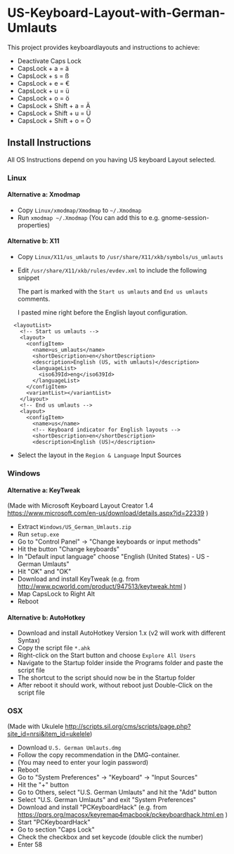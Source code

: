 # US-Keyboard-Layout-with-German-Umlauts

This project provides keyboardlayouts and instructions to achieve:

 - Deactivate Caps Lock
 - CapsLock + a = ä
 - CapsLock + s = ß
 - CapsLock + e = €
 - CapsLock + u = ü
 - CapsLock + o = ö
 - CapsLock + Shift + a = Ä
 - CapsLock + Shift + u = Ü
 - CapsLock + Shift + o = Ö

## Install Instructions

All OS Instructions depend on you having US keyboard Layout selected.

### Linux

#### Alternative a: Xmodmap

 - Copy <code>Linux/xmodmap/Xmodmap</code> to <code>~/.Xmodmap</code>
 - Run <code>xmodmap ~/.Xmodmap</code> (You can add this to e.g. gnome-session-properties)

#### Alternative b: X11

 - Copy <code>Linux/X11/us_umlauts</code> to <code>/usr/share/X11/xkb/symbols/us_umlauts</code>
 - Edit <code>/usr/share/X11/xkb/rules/evdev.xml</code> to include the following snippet

   The part is marked with the <code>Start us umlauts</code> and <code>End us umlauts</code> comments.
   
   I pasted mine right before the English layout configuration.

```
  <layoutList>
    <!-- Start us umlauts -->
    <layout>
      <configItem>
        <name>us_umlauts</name>
        <shortDescription>en</shortDescription>
        <description>English (US, with umlauts)</description>
        <languageList>
          <iso639Id>eng</iso639Id>
        </languageList>
      </configItem>
      <variantList></variantList>
    </layout>
    <!-- End us umlauts -->
    <layout>
      <configItem>
        <name>us</name>
        <!-- Keyboard indicator for English layouts -->
        <shortDescription>en</shortDescription>
        <description>English (US)</description>
```

 - Select the layout in the <code>Region & Language</code> Input Sources

### Windows

#### Alternative a: KeyTweak

(Made with Microsoft Keyboard Layout Creator 1.4 https://www.microsoft.com/en-us/download/details.aspx?id=22339 )

 - Extract <code>Windows/US_German_Umlauts.zip</code>
 - Run <code>setup.exe</code>
 - Go to "Control Panel" -> "Change keyboards or input methods"
 - Hit the button "Change keyboards"
 - In "Default input language" choose "English (United States) - US - German Umlauts"
 - Hit "OK" and "OK"
 - Download and install KeyTweak (e.g. from http://www.pcworld.com/product/947513/keytweak.html )
 - Map CapsLock to Right Alt
 - Reboot

#### Alternative b: AutoHotkey
 - Download and install AutoHotkey Version 1.x (v2 will work with different Syntax)
 - Copy the script file `*.ahk`
 - Right-click on the Start button and choose `Explore All Users`
 - Navigate to the Startup folder inside the Programs folder and paste the script file
 - The shortcut to the script should now be in the Startup folder
 - After reboot it should work, without reboot just Double-Click on the script file


### OSX

(Made with Ukulele http://scripts.sil.org/cms/scripts/page.php?site_id=nrsi&item_id=ukelele)

 - Download <code>U.S. German Umlauts.dmg</code>
 - Follow the copy recommendation in the DMG-container.
 - (You may need to enter your login password)
 - Reboot
 - Go to "System Preferences" -> "Keyboard" -> "Input Sources"
 - Hit the "+" button
 - Go to Others, select "U.S. German Umlauts" and hit the "Add" button
 - Select "U.S. German Umlauts" and exit "System Preferences"
 - Download and install "PCKeyboardHack" (e.g. from https://pqrs.org/macosx/keyremap4macbook/pckeyboardhack.html.en )
 - Start "PCKeyboardHack"
 - Go to section "Caps Lock"
 - Check the checkbox and set keycode (double click the number)
 - Enter 58
